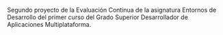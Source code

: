 Segundo proyecto de la Evaluación Continua de la asignatura Entornos de Desarrollo del primer curso del Grado Superior Desarrollador de Aplicaciones Multiplataforma.
